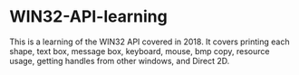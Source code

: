 # WIN32-API-learning
This is a learning of the WIN32 API covered in 2018. It covers printing each shape, text box, message box, keyboard, mouse, bmp copy, resource usage, getting handles from other windows, and Direct 2D.
